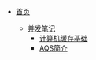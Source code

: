 <!-- 侧边栏的导航 -->

- [首页](/)

  * [并发笔记](/docs/concurrent/readme)
    * [计算机缓存基础](/docs/concurrent/%E8%AE%A1%E7%AE%97%E6%9C%BA%E7%BC%93%E5%AD%98%E5%9F%BA%E7%A1%80)
    * [AQS简介](/docs/concurrent/AQS%E7%AE%80%E4%BB%8B)